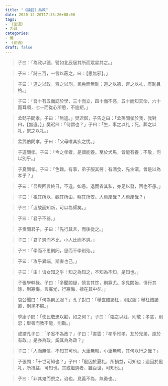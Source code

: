 ```yaml
---
title: "《論語》為政"
date: 2020-12-20T17:35:26+08:00
tags: 
- 《论语》
- 为政
categories: 
- 儒
- 《论语》
draft: false
---
```


> 子曰：「為政以德，譬如北辰居其所而眾星共之。」



> 子曰：「詩三百，一言以蔽之，曰：【思無邪】。」



> 子曰：「道之以政，齊之以刑，民免而無恥；道之以德，齊之以礼，有恥且格。」



> 子曰：「吾十有五而誌於學，三十而立，四十而不惑，五十而知天命，六十而耳順，七十而從心所慾，不逾矩。」



> 孟懿子問孝。子曰：「無違。」樊迟御，子告之曰：「孟孫問孝於我，我對曰，【無違。】」樊迟曰：「何謂也？」子曰：「生，事之以礼；死，葬之以礼，祭之以礼。」



> 孟武伯問孝。子曰：「父母唯其疾之忧。」



> 子遊問孝。子曰：「今之孝者，是謂能養。至於犬馬，皆能有養；不敬，何以別乎。」



> 子夏問孝。子曰：「色難。有事，弟子服其勞；有酒食，先生馔，曾是以為孝乎？」



> 子曰：「吾與回言終日，不違，如愚。退而省其私，亦足以發，回也不愚。」



> 子曰：「視其所以，觀其所由，察其所安。人焉廋哉？人焉廋哉？」



> 子曰：「溫故而知新，可以為師矣。」



> 子曰：「君子不器。」



> 子贡問君子。子曰：「先行其言，而後從之。」



> 子曰：「君子週而不比，小人比而不週。」



> 子曰：「學而不思則罔，思而不學則殆。」



> 子曰：「攻乎異端，斯害也己。」



> 子曰：「由！诲女知之乎！知之為知之，不知為不知，是知也。」



> 子張學幹禄。子曰：「多聞闕疑，慎言其馀，則寡尤。多見闕殆，慎行其馀，則寡悔。言寡尤，行寡悔，禄在其中矣。」



> 哀公聞曰：「何為則民服？」孔子對曰：「舉直錯諸枉，則民服；舉枉錯諸直，則民不服。」



> 季康子問：「使民敬忠以勸，如之何？」子曰：「臨之以莊，則敬；孝慈，則忠；舉善而教不能，則勸。」



> 或謂孔子曰：「子奚不為政？」子曰：「書雲：『孝乎惟孝，友於兄弟，施於有政。』是亦為政，奚其為為政？」



> 子曰：「人而無信，不知其可也。大車無輗，小車無軏，其何以行之哉？」



> 子張問：「十世可知也？」子曰：「殷因於夏礼，所損益，可知也；週因於殷礼，所損益，可知也。其或繼週者，雖百世，可知也。」



> 子曰：「非其鬼而祭之，谄也。見義不為，無勇也。」